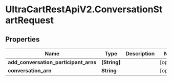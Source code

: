# UltraCartRestApiV2.ConversationStartRequest

## Properties
Name | Type | Description | Notes
------------ | ------------- | ------------- | -------------
**add_conversation_participant_arns** | **[String]** |  | [optional] 
**conversation_arn** | **String** |  | [optional] 


